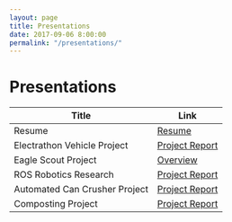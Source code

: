 ```yaml
---
layout: page
title: Presentations
date: 2017-09-06 8:00:00
permalink: "/presentations/"
---
```


<div id="presentation-title" markdown="1">

# Presentations

</div>


<div class="presentation-contents" markdown="1">
    
<div id="presentation-table" markdown="1">

|Title|Link|
|-----|----|
|Resume                         |[Resume](/assets/docs/Tyler-Lee-Resume.pdf)|
|Electrathon Vehicle Project    |[Project Report](/assets/docs/Electrathon-Vehicle-v6.1.pdf)|
|Eagle Scout Project            |[Overview](/portfolio/eagle-scout-project)|
|ROS Robotics Research          |[Project Report](/assets/docs/ROS-Report.pdf)|
|Automated Can Crusher Project  |[Project Report](/assets/docs/Can-Crusher-Report.pdf)|
|Composting Project             |[Project Report](/assets/docs/Composting-Project.pdf)|

</div>

</div>